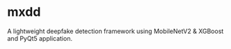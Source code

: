 # mxdd
A lightweight deepfake detection framework using MobileNetV2 &amp; XGBoost and PyQt5 application.
